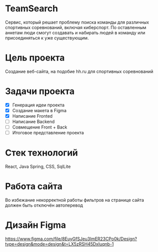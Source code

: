 # TeamSearch
Сервис, который решает проблему поиска команды для различных спортивных соревнований, включая киберспорт. По оставленным анкетам люди смогут создавать и набирать людей в команду или присоединяться к уже существующим.
# Цель проекта
Создание веб-сайта, на подобие hh.ru для спортивных соревнований
# Задачи проекта
- [x] Генерация идеи проекта
- [x] Создание макета в Figma
- [x] Написание Fronted
- [ ] Написание Backend
- [ ] Совмещение Front + Back
- [ ] Итоговое представление проекта
# Стек технологий
React, Java Spring, CSS, SqlLite

# Работа сайта
Во избежание некорректной работы фильтров на странице сайта должен быть отключён автоперевод 

# Дизайн Figma
https://www.figma.com/file/8EuyGfSJeu3lmER23CPo0k/Design?type=design&mode=design&t=LX5zRSH45DxIuqnb-1
